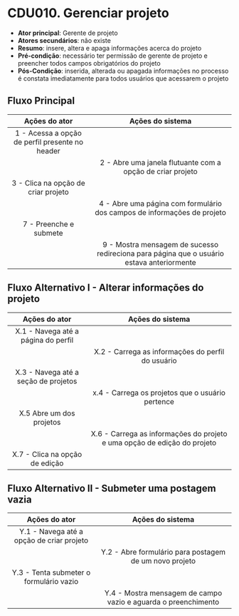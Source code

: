 # CDU010. Gerenciar projeto

- **Ator principal**: Gerente de projeto
- **Atores secundários**: não existe
- **Resumo**: insere, altera e apaga informações acerca do projeto
- **Pré-condição**: necessário ter permissão de gerente de projeto e preencher todos campos obrigatórios do projeto
- **Pós-Condição**: inserida, alterada ou apagada informações no processo é constata imediatamente para todos usuários que acessarem o projeto

## Fluxo Principal
| Ações do ator | Ações do sistema |
| :-----------------: | :-----------------: | 
| 1 - Acessa a opção de perfil presente no header | |  
| | 2 - Abre uma janela flutuante com a opção de criar projeto | 
| 3 - Clica na opção de criar projeto | |
| | 4 - Abre uma página com formulário dos campos de informações de projeto |
| 7 - Preenche e submete | |
| | 9 - Mostra mensagem de sucesso redireciona para página que o usuário estava anteriormente |

## Fluxo Alternativo I - Alterar informações do projeto
| Ações do ator | Ações do sistema |
| :-----------------: |:-----------------: | 
| X.1 - Navega até a página do perfil | |  
| | X.2 - Carrega as informações do perfil do usuário |
| X.3 - Navega até a seção de projetos | |
| | x.4 - Carrega os projetos que o usuário pertence |
| X.5 Abre um dos projetos | |
| | X.6 - Carrega as informações do projeto e uma opção de edição do projeto |
| X.7 - Clica na opção de edição | |

## Fluxo Alternativo II - Submeter uma postagem vazia
| Ações do ator | Ações do sistema |
| :-----------------: | :-----------------: | 
| Y.1 - Navega até a opção de criar projeto | |  
| | Y.2 - Abre formulário para postagem de um novo projeto |
| Y.3 - Tenta submeter o formulário vazio | |
| | Y.4 - Mostra mensagem de campo vazio e aguarda o preenchimento |
